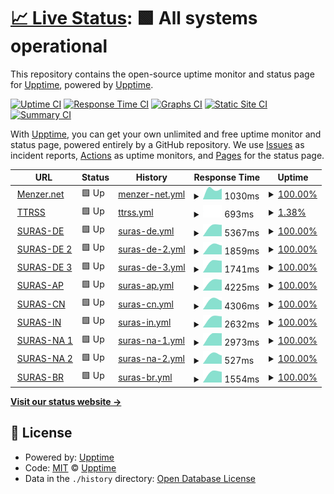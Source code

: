 # [📈 Live Status](https://upptime.github.io/upptime): <!--live status--> **🟩 All systems operational**

This repository contains the open-source uptime monitor and status page for [Upptime](https://upptime.js.org), powered by [Upptime](https://github.com/upptime/upptime).

[![Uptime CI](https://github.com/cxt666/upptime/workflows/Uptime%20CI/badge.svg)](https://github.com/cxt666/upptime/actions?query=workflow%3A%22Uptime+CI%22)
[![Response Time CI](https://github.com/cxt666/upptime/workflows/Response%20Time%20CI/badge.svg)](https://github.com/cxt666/upptime/actions?query=workflow%3A%22Response+Time+CI%22)
[![Graphs CI](https://github.com/cxt666/upptime/workflows/Graphs%20CI/badge.svg)](https://github.com/cxt666/upptime/actions?query=workflow%3A%22Graphs+CI%22)
[![Static Site CI](https://github.com/cxt666/upptime/workflows/Static%20Site%20CI/badge.svg)](https://github.com/cxt666/upptime/actions?query=workflow%3A%22Static+Site+CI%22)
[![Summary CI](https://github.com/cxt666/upptime/workflows/Summary%20CI/badge.svg)](https://github.com/cxt666/upptime/actions?query=workflow%3A%22Summary+CI%22)

With [Upptime](https://upptime.js.org), you can get your own unlimited and free uptime monitor and status page, powered entirely by a GitHub repository. We use [Issues](https://github.com/upptime/upptime/issues) as incident reports, [Actions](https://github.com/cxt666/upptime/actions) as uptime monitors, and [Pages](https://upptime.github.io/upptime) for the status page.

<!--start: status pages-->
<!-- This summary is generated by Upptime (https://github.com/upptime/upptime) -->
<!-- Do not edit this manually, your changes will be overwritten -->
<!-- prettier-ignore -->
| URL | Status | History | Response Time | Uptime |
| --- | ------ | ------- | ------------- | ------ |
| <img alt="" src="https://favicons.githubusercontent.com/menzer.net" height="13"> [Menzer.net](http://menzer.net) | 🟩 Up | [menzer-net.yml](https://github.com/cxt666/upptime/commits/HEAD/history/menzer-net.yml) | <details><summary><img alt="Response time graph" src="./graphs/menzer-net/response-time-week.png" height="20"> 1030ms</summary><br><a href="https://cxt666.github.io/upptime/history/menzer-net"><img alt="Response time 1030" src="https://img.shields.io/endpoint?url=https%3A%2F%2Fraw.githubusercontent.com%2Fcxt666%2Fupptime%2FHEAD%2Fapi%2Fmenzer-net%2Fresponse-time.json"></a><br><a href="https://cxt666.github.io/upptime/history/menzer-net"><img alt="24-hour response time 1030" src="https://img.shields.io/endpoint?url=https%3A%2F%2Fraw.githubusercontent.com%2Fcxt666%2Fupptime%2FHEAD%2Fapi%2Fmenzer-net%2Fresponse-time-day.json"></a><br><a href="https://cxt666.github.io/upptime/history/menzer-net"><img alt="7-day response time 1030" src="https://img.shields.io/endpoint?url=https%3A%2F%2Fraw.githubusercontent.com%2Fcxt666%2Fupptime%2FHEAD%2Fapi%2Fmenzer-net%2Fresponse-time-week.json"></a><br><a href="https://cxt666.github.io/upptime/history/menzer-net"><img alt="30-day response time 1030" src="https://img.shields.io/endpoint?url=https%3A%2F%2Fraw.githubusercontent.com%2Fcxt666%2Fupptime%2FHEAD%2Fapi%2Fmenzer-net%2Fresponse-time-month.json"></a><br><a href="https://cxt666.github.io/upptime/history/menzer-net"><img alt="1-year response time 1030" src="https://img.shields.io/endpoint?url=https%3A%2F%2Fraw.githubusercontent.com%2Fcxt666%2Fupptime%2FHEAD%2Fapi%2Fmenzer-net%2Fresponse-time-year.json"></a></details> | <details><summary><a href="https://cxt666.github.io/upptime/history/menzer-net">100.00%</a></summary><a href="https://cxt666.github.io/upptime/history/menzer-net"><img alt="All-time uptime 100.00%" src="https://img.shields.io/endpoint?url=https%3A%2F%2Fraw.githubusercontent.com%2Fcxt666%2Fupptime%2FHEAD%2Fapi%2Fmenzer-net%2Fuptime.json"></a><br><a href="https://cxt666.github.io/upptime/history/menzer-net"><img alt="24-hour uptime 100.00%" src="https://img.shields.io/endpoint?url=https%3A%2F%2Fraw.githubusercontent.com%2Fcxt666%2Fupptime%2FHEAD%2Fapi%2Fmenzer-net%2Fuptime-day.json"></a><br><a href="https://cxt666.github.io/upptime/history/menzer-net"><img alt="7-day uptime 100.00%" src="https://img.shields.io/endpoint?url=https%3A%2F%2Fraw.githubusercontent.com%2Fcxt666%2Fupptime%2FHEAD%2Fapi%2Fmenzer-net%2Fuptime-week.json"></a><br><a href="https://cxt666.github.io/upptime/history/menzer-net"><img alt="30-day uptime 100.00%" src="https://img.shields.io/endpoint?url=https%3A%2F%2Fraw.githubusercontent.com%2Fcxt666%2Fupptime%2FHEAD%2Fapi%2Fmenzer-net%2Fuptime-month.json"></a><br><a href="https://cxt666.github.io/upptime/history/menzer-net"><img alt="1-year uptime 100.00%" src="https://img.shields.io/endpoint?url=https%3A%2F%2Fraw.githubusercontent.com%2Fcxt666%2Fupptime%2FHEAD%2Fapi%2Fmenzer-net%2Fuptime-year.json"></a></details>
| <img alt="" src="https://favicons.githubusercontent.com/reader.mnzr.de" height="13"> [TTRSS](https://reader.mnzr.de) | 🟩 Up | [ttrss.yml](https://github.com/cxt666/upptime/commits/HEAD/history/ttrss.yml) | <details><summary><img alt="Response time graph" src="./graphs/ttrss/response-time-week.png" height="20"> 693ms</summary><br><a href="https://cxt666.github.io/upptime/history/ttrss"><img alt="Response time 693" src="https://img.shields.io/endpoint?url=https%3A%2F%2Fraw.githubusercontent.com%2Fcxt666%2Fupptime%2FHEAD%2Fapi%2Fttrss%2Fresponse-time.json"></a><br><a href="https://cxt666.github.io/upptime/history/ttrss"><img alt="24-hour response time 693" src="https://img.shields.io/endpoint?url=https%3A%2F%2Fraw.githubusercontent.com%2Fcxt666%2Fupptime%2FHEAD%2Fapi%2Fttrss%2Fresponse-time-day.json"></a><br><a href="https://cxt666.github.io/upptime/history/ttrss"><img alt="7-day response time 693" src="https://img.shields.io/endpoint?url=https%3A%2F%2Fraw.githubusercontent.com%2Fcxt666%2Fupptime%2FHEAD%2Fapi%2Fttrss%2Fresponse-time-week.json"></a><br><a href="https://cxt666.github.io/upptime/history/ttrss"><img alt="30-day response time 693" src="https://img.shields.io/endpoint?url=https%3A%2F%2Fraw.githubusercontent.com%2Fcxt666%2Fupptime%2FHEAD%2Fapi%2Fttrss%2Fresponse-time-month.json"></a><br><a href="https://cxt666.github.io/upptime/history/ttrss"><img alt="1-year response time 693" src="https://img.shields.io/endpoint?url=https%3A%2F%2Fraw.githubusercontent.com%2Fcxt666%2Fupptime%2FHEAD%2Fapi%2Fttrss%2Fresponse-time-year.json"></a></details> | <details><summary><a href="https://cxt666.github.io/upptime/history/ttrss">1.38%</a></summary><a href="https://cxt666.github.io/upptime/history/ttrss"><img alt="All-time uptime 1.38%" src="https://img.shields.io/endpoint?url=https%3A%2F%2Fraw.githubusercontent.com%2Fcxt666%2Fupptime%2FHEAD%2Fapi%2Fttrss%2Fuptime.json"></a><br><a href="https://cxt666.github.io/upptime/history/ttrss"><img alt="24-hour uptime 1.38%" src="https://img.shields.io/endpoint?url=https%3A%2F%2Fraw.githubusercontent.com%2Fcxt666%2Fupptime%2FHEAD%2Fapi%2Fttrss%2Fuptime-day.json"></a><br><a href="https://cxt666.github.io/upptime/history/ttrss"><img alt="7-day uptime 1.38%" src="https://img.shields.io/endpoint?url=https%3A%2F%2Fraw.githubusercontent.com%2Fcxt666%2Fupptime%2FHEAD%2Fapi%2Fttrss%2Fuptime-week.json"></a><br><a href="https://cxt666.github.io/upptime/history/ttrss"><img alt="30-day uptime 1.38%" src="https://img.shields.io/endpoint?url=https%3A%2F%2Fraw.githubusercontent.com%2Fcxt666%2Fupptime%2FHEAD%2Fapi%2Fttrss%2Fuptime-month.json"></a><br><a href="https://cxt666.github.io/upptime/history/ttrss"><img alt="1-year uptime 1.38%" src="https://img.shields.io/endpoint?url=https%3A%2F%2Fraw.githubusercontent.com%2Fcxt666%2Fupptime%2FHEAD%2Fapi%2Fttrss%2Fuptime-year.json"></a></details>
| <img alt="" src="https://favicons.githubusercontent.com/de-emea-vpn.schaeffler.com" height="13"> [SURAS-DE](https://de-emea-vpn.schaeffler.com/vpn) | 🟩 Up | [suras-de.yml](https://github.com/cxt666/upptime/commits/HEAD/history/suras-de.yml) | <details><summary><img alt="Response time graph" src="./graphs/suras-de/response-time-week.png" height="20"> 5367ms</summary><br><a href="https://cxt666.github.io/upptime/history/suras-de"><img alt="Response time 5367" src="https://img.shields.io/endpoint?url=https%3A%2F%2Fraw.githubusercontent.com%2Fcxt666%2Fupptime%2FHEAD%2Fapi%2Fsuras-de%2Fresponse-time.json"></a><br><a href="https://cxt666.github.io/upptime/history/suras-de"><img alt="24-hour response time 5367" src="https://img.shields.io/endpoint?url=https%3A%2F%2Fraw.githubusercontent.com%2Fcxt666%2Fupptime%2FHEAD%2Fapi%2Fsuras-de%2Fresponse-time-day.json"></a><br><a href="https://cxt666.github.io/upptime/history/suras-de"><img alt="7-day response time 5367" src="https://img.shields.io/endpoint?url=https%3A%2F%2Fraw.githubusercontent.com%2Fcxt666%2Fupptime%2FHEAD%2Fapi%2Fsuras-de%2Fresponse-time-week.json"></a><br><a href="https://cxt666.github.io/upptime/history/suras-de"><img alt="30-day response time 5367" src="https://img.shields.io/endpoint?url=https%3A%2F%2Fraw.githubusercontent.com%2Fcxt666%2Fupptime%2FHEAD%2Fapi%2Fsuras-de%2Fresponse-time-month.json"></a><br><a href="https://cxt666.github.io/upptime/history/suras-de"><img alt="1-year response time 5367" src="https://img.shields.io/endpoint?url=https%3A%2F%2Fraw.githubusercontent.com%2Fcxt666%2Fupptime%2FHEAD%2Fapi%2Fsuras-de%2Fresponse-time-year.json"></a></details> | <details><summary><a href="https://cxt666.github.io/upptime/history/suras-de">100.00%</a></summary><a href="https://cxt666.github.io/upptime/history/suras-de"><img alt="All-time uptime 100.00%" src="https://img.shields.io/endpoint?url=https%3A%2F%2Fraw.githubusercontent.com%2Fcxt666%2Fupptime%2FHEAD%2Fapi%2Fsuras-de%2Fuptime.json"></a><br><a href="https://cxt666.github.io/upptime/history/suras-de"><img alt="24-hour uptime 100.00%" src="https://img.shields.io/endpoint?url=https%3A%2F%2Fraw.githubusercontent.com%2Fcxt666%2Fupptime%2FHEAD%2Fapi%2Fsuras-de%2Fuptime-day.json"></a><br><a href="https://cxt666.github.io/upptime/history/suras-de"><img alt="7-day uptime 100.00%" src="https://img.shields.io/endpoint?url=https%3A%2F%2Fraw.githubusercontent.com%2Fcxt666%2Fupptime%2FHEAD%2Fapi%2Fsuras-de%2Fuptime-week.json"></a><br><a href="https://cxt666.github.io/upptime/history/suras-de"><img alt="30-day uptime 100.00%" src="https://img.shields.io/endpoint?url=https%3A%2F%2Fraw.githubusercontent.com%2Fcxt666%2Fupptime%2FHEAD%2Fapi%2Fsuras-de%2Fuptime-month.json"></a><br><a href="https://cxt666.github.io/upptime/history/suras-de"><img alt="1-year uptime 100.00%" src="https://img.shields.io/endpoint?url=https%3A%2F%2Fraw.githubusercontent.com%2Fcxt666%2Fupptime%2FHEAD%2Fapi%2Fsuras-de%2Fuptime-year.json"></a></details>
| <img alt="" src="https://favicons.githubusercontent.com/de-emea2-vpn.schaeffler.com" height="13"> [SURAS-DE 2](https://de-emea2-vpn.schaeffler.com/vpn) | 🟩 Up | [suras-de-2.yml](https://github.com/cxt666/upptime/commits/HEAD/history/suras-de-2.yml) | <details><summary><img alt="Response time graph" src="./graphs/suras-de-2/response-time-week.png" height="20"> 1859ms</summary><br><a href="https://cxt666.github.io/upptime/history/suras-de-2"><img alt="Response time 1859" src="https://img.shields.io/endpoint?url=https%3A%2F%2Fraw.githubusercontent.com%2Fcxt666%2Fupptime%2FHEAD%2Fapi%2Fsuras-de-2%2Fresponse-time.json"></a><br><a href="https://cxt666.github.io/upptime/history/suras-de-2"><img alt="24-hour response time 1859" src="https://img.shields.io/endpoint?url=https%3A%2F%2Fraw.githubusercontent.com%2Fcxt666%2Fupptime%2FHEAD%2Fapi%2Fsuras-de-2%2Fresponse-time-day.json"></a><br><a href="https://cxt666.github.io/upptime/history/suras-de-2"><img alt="7-day response time 1859" src="https://img.shields.io/endpoint?url=https%3A%2F%2Fraw.githubusercontent.com%2Fcxt666%2Fupptime%2FHEAD%2Fapi%2Fsuras-de-2%2Fresponse-time-week.json"></a><br><a href="https://cxt666.github.io/upptime/history/suras-de-2"><img alt="30-day response time 1859" src="https://img.shields.io/endpoint?url=https%3A%2F%2Fraw.githubusercontent.com%2Fcxt666%2Fupptime%2FHEAD%2Fapi%2Fsuras-de-2%2Fresponse-time-month.json"></a><br><a href="https://cxt666.github.io/upptime/history/suras-de-2"><img alt="1-year response time 1859" src="https://img.shields.io/endpoint?url=https%3A%2F%2Fraw.githubusercontent.com%2Fcxt666%2Fupptime%2FHEAD%2Fapi%2Fsuras-de-2%2Fresponse-time-year.json"></a></details> | <details><summary><a href="https://cxt666.github.io/upptime/history/suras-de-2">100.00%</a></summary><a href="https://cxt666.github.io/upptime/history/suras-de-2"><img alt="All-time uptime 100.00%" src="https://img.shields.io/endpoint?url=https%3A%2F%2Fraw.githubusercontent.com%2Fcxt666%2Fupptime%2FHEAD%2Fapi%2Fsuras-de-2%2Fuptime.json"></a><br><a href="https://cxt666.github.io/upptime/history/suras-de-2"><img alt="24-hour uptime 100.00%" src="https://img.shields.io/endpoint?url=https%3A%2F%2Fraw.githubusercontent.com%2Fcxt666%2Fupptime%2FHEAD%2Fapi%2Fsuras-de-2%2Fuptime-day.json"></a><br><a href="https://cxt666.github.io/upptime/history/suras-de-2"><img alt="7-day uptime 100.00%" src="https://img.shields.io/endpoint?url=https%3A%2F%2Fraw.githubusercontent.com%2Fcxt666%2Fupptime%2FHEAD%2Fapi%2Fsuras-de-2%2Fuptime-week.json"></a><br><a href="https://cxt666.github.io/upptime/history/suras-de-2"><img alt="30-day uptime 100.00%" src="https://img.shields.io/endpoint?url=https%3A%2F%2Fraw.githubusercontent.com%2Fcxt666%2Fupptime%2FHEAD%2Fapi%2Fsuras-de-2%2Fuptime-month.json"></a><br><a href="https://cxt666.github.io/upptime/history/suras-de-2"><img alt="1-year uptime 100.00%" src="https://img.shields.io/endpoint?url=https%3A%2F%2Fraw.githubusercontent.com%2Fcxt666%2Fupptime%2FHEAD%2Fapi%2Fsuras-de-2%2Fuptime-year.json"></a></details>
| <img alt="" src="https://favicons.githubusercontent.com/de-emea3-vpn.schaeffler.com" height="13"> [SURAS-DE 3](https://de-emea3-vpn.schaeffler.com/vpn) | 🟩 Up | [suras-de-3.yml](https://github.com/cxt666/upptime/commits/HEAD/history/suras-de-3.yml) | <details><summary><img alt="Response time graph" src="./graphs/suras-de-3/response-time-week.png" height="20"> 1741ms</summary><br><a href="https://cxt666.github.io/upptime/history/suras-de-3"><img alt="Response time 1741" src="https://img.shields.io/endpoint?url=https%3A%2F%2Fraw.githubusercontent.com%2Fcxt666%2Fupptime%2FHEAD%2Fapi%2Fsuras-de-3%2Fresponse-time.json"></a><br><a href="https://cxt666.github.io/upptime/history/suras-de-3"><img alt="24-hour response time 1741" src="https://img.shields.io/endpoint?url=https%3A%2F%2Fraw.githubusercontent.com%2Fcxt666%2Fupptime%2FHEAD%2Fapi%2Fsuras-de-3%2Fresponse-time-day.json"></a><br><a href="https://cxt666.github.io/upptime/history/suras-de-3"><img alt="7-day response time 1741" src="https://img.shields.io/endpoint?url=https%3A%2F%2Fraw.githubusercontent.com%2Fcxt666%2Fupptime%2FHEAD%2Fapi%2Fsuras-de-3%2Fresponse-time-week.json"></a><br><a href="https://cxt666.github.io/upptime/history/suras-de-3"><img alt="30-day response time 1741" src="https://img.shields.io/endpoint?url=https%3A%2F%2Fraw.githubusercontent.com%2Fcxt666%2Fupptime%2FHEAD%2Fapi%2Fsuras-de-3%2Fresponse-time-month.json"></a><br><a href="https://cxt666.github.io/upptime/history/suras-de-3"><img alt="1-year response time 1741" src="https://img.shields.io/endpoint?url=https%3A%2F%2Fraw.githubusercontent.com%2Fcxt666%2Fupptime%2FHEAD%2Fapi%2Fsuras-de-3%2Fresponse-time-year.json"></a></details> | <details><summary><a href="https://cxt666.github.io/upptime/history/suras-de-3">100.00%</a></summary><a href="https://cxt666.github.io/upptime/history/suras-de-3"><img alt="All-time uptime 100.00%" src="https://img.shields.io/endpoint?url=https%3A%2F%2Fraw.githubusercontent.com%2Fcxt666%2Fupptime%2FHEAD%2Fapi%2Fsuras-de-3%2Fuptime.json"></a><br><a href="https://cxt666.github.io/upptime/history/suras-de-3"><img alt="24-hour uptime 100.00%" src="https://img.shields.io/endpoint?url=https%3A%2F%2Fraw.githubusercontent.com%2Fcxt666%2Fupptime%2FHEAD%2Fapi%2Fsuras-de-3%2Fuptime-day.json"></a><br><a href="https://cxt666.github.io/upptime/history/suras-de-3"><img alt="7-day uptime 100.00%" src="https://img.shields.io/endpoint?url=https%3A%2F%2Fraw.githubusercontent.com%2Fcxt666%2Fupptime%2FHEAD%2Fapi%2Fsuras-de-3%2Fuptime-week.json"></a><br><a href="https://cxt666.github.io/upptime/history/suras-de-3"><img alt="30-day uptime 100.00%" src="https://img.shields.io/endpoint?url=https%3A%2F%2Fraw.githubusercontent.com%2Fcxt666%2Fupptime%2FHEAD%2Fapi%2Fsuras-de-3%2Fuptime-month.json"></a><br><a href="https://cxt666.github.io/upptime/history/suras-de-3"><img alt="1-year uptime 100.00%" src="https://img.shields.io/endpoint?url=https%3A%2F%2Fraw.githubusercontent.com%2Fcxt666%2Fupptime%2FHEAD%2Fapi%2Fsuras-de-3%2Fuptime-year.json"></a></details>
| <img alt="" src="https://favicons.githubusercontent.com/kr-ap-vpn.schaeffler.com" height="13"> [SURAS-AP](https://kr-ap-vpn.schaeffler.com/vpn) | 🟩 Up | [suras-ap.yml](https://github.com/cxt666/upptime/commits/HEAD/history/suras-ap.yml) | <details><summary><img alt="Response time graph" src="./graphs/suras-ap/response-time-week.png" height="20"> 4225ms</summary><br><a href="https://cxt666.github.io/upptime/history/suras-ap"><img alt="Response time 4225" src="https://img.shields.io/endpoint?url=https%3A%2F%2Fraw.githubusercontent.com%2Fcxt666%2Fupptime%2FHEAD%2Fapi%2Fsuras-ap%2Fresponse-time.json"></a><br><a href="https://cxt666.github.io/upptime/history/suras-ap"><img alt="24-hour response time 4225" src="https://img.shields.io/endpoint?url=https%3A%2F%2Fraw.githubusercontent.com%2Fcxt666%2Fupptime%2FHEAD%2Fapi%2Fsuras-ap%2Fresponse-time-day.json"></a><br><a href="https://cxt666.github.io/upptime/history/suras-ap"><img alt="7-day response time 4225" src="https://img.shields.io/endpoint?url=https%3A%2F%2Fraw.githubusercontent.com%2Fcxt666%2Fupptime%2FHEAD%2Fapi%2Fsuras-ap%2Fresponse-time-week.json"></a><br><a href="https://cxt666.github.io/upptime/history/suras-ap"><img alt="30-day response time 4225" src="https://img.shields.io/endpoint?url=https%3A%2F%2Fraw.githubusercontent.com%2Fcxt666%2Fupptime%2FHEAD%2Fapi%2Fsuras-ap%2Fresponse-time-month.json"></a><br><a href="https://cxt666.github.io/upptime/history/suras-ap"><img alt="1-year response time 4225" src="https://img.shields.io/endpoint?url=https%3A%2F%2Fraw.githubusercontent.com%2Fcxt666%2Fupptime%2FHEAD%2Fapi%2Fsuras-ap%2Fresponse-time-year.json"></a></details> | <details><summary><a href="https://cxt666.github.io/upptime/history/suras-ap">100.00%</a></summary><a href="https://cxt666.github.io/upptime/history/suras-ap"><img alt="All-time uptime 100.00%" src="https://img.shields.io/endpoint?url=https%3A%2F%2Fraw.githubusercontent.com%2Fcxt666%2Fupptime%2FHEAD%2Fapi%2Fsuras-ap%2Fuptime.json"></a><br><a href="https://cxt666.github.io/upptime/history/suras-ap"><img alt="24-hour uptime 100.00%" src="https://img.shields.io/endpoint?url=https%3A%2F%2Fraw.githubusercontent.com%2Fcxt666%2Fupptime%2FHEAD%2Fapi%2Fsuras-ap%2Fuptime-day.json"></a><br><a href="https://cxt666.github.io/upptime/history/suras-ap"><img alt="7-day uptime 100.00%" src="https://img.shields.io/endpoint?url=https%3A%2F%2Fraw.githubusercontent.com%2Fcxt666%2Fupptime%2FHEAD%2Fapi%2Fsuras-ap%2Fuptime-week.json"></a><br><a href="https://cxt666.github.io/upptime/history/suras-ap"><img alt="30-day uptime 100.00%" src="https://img.shields.io/endpoint?url=https%3A%2F%2Fraw.githubusercontent.com%2Fcxt666%2Fupptime%2FHEAD%2Fapi%2Fsuras-ap%2Fuptime-month.json"></a><br><a href="https://cxt666.github.io/upptime/history/suras-ap"><img alt="1-year uptime 100.00%" src="https://img.shields.io/endpoint?url=https%3A%2F%2Fraw.githubusercontent.com%2Fcxt666%2Fupptime%2FHEAD%2Fapi%2Fsuras-ap%2Fuptime-year.json"></a></details>
| <img alt="" src="https://favicons.githubusercontent.com/cn-ap-vpn.schaefflercn.com" height="13"> [SURAS-CN](https://cn-ap-vpn.schaefflercn.com/vpn) | 🟩 Up | [suras-cn.yml](https://github.com/cxt666/upptime/commits/HEAD/history/suras-cn.yml) | <details><summary><img alt="Response time graph" src="./graphs/suras-cn/response-time-week.png" height="20"> 4306ms</summary><br><a href="https://cxt666.github.io/upptime/history/suras-cn"><img alt="Response time 4306" src="https://img.shields.io/endpoint?url=https%3A%2F%2Fraw.githubusercontent.com%2Fcxt666%2Fupptime%2FHEAD%2Fapi%2Fsuras-cn%2Fresponse-time.json"></a><br><a href="https://cxt666.github.io/upptime/history/suras-cn"><img alt="24-hour response time 4306" src="https://img.shields.io/endpoint?url=https%3A%2F%2Fraw.githubusercontent.com%2Fcxt666%2Fupptime%2FHEAD%2Fapi%2Fsuras-cn%2Fresponse-time-day.json"></a><br><a href="https://cxt666.github.io/upptime/history/suras-cn"><img alt="7-day response time 4306" src="https://img.shields.io/endpoint?url=https%3A%2F%2Fraw.githubusercontent.com%2Fcxt666%2Fupptime%2FHEAD%2Fapi%2Fsuras-cn%2Fresponse-time-week.json"></a><br><a href="https://cxt666.github.io/upptime/history/suras-cn"><img alt="30-day response time 4306" src="https://img.shields.io/endpoint?url=https%3A%2F%2Fraw.githubusercontent.com%2Fcxt666%2Fupptime%2FHEAD%2Fapi%2Fsuras-cn%2Fresponse-time-month.json"></a><br><a href="https://cxt666.github.io/upptime/history/suras-cn"><img alt="1-year response time 4306" src="https://img.shields.io/endpoint?url=https%3A%2F%2Fraw.githubusercontent.com%2Fcxt666%2Fupptime%2FHEAD%2Fapi%2Fsuras-cn%2Fresponse-time-year.json"></a></details> | <details><summary><a href="https://cxt666.github.io/upptime/history/suras-cn">100.00%</a></summary><a href="https://cxt666.github.io/upptime/history/suras-cn"><img alt="All-time uptime 100.00%" src="https://img.shields.io/endpoint?url=https%3A%2F%2Fraw.githubusercontent.com%2Fcxt666%2Fupptime%2FHEAD%2Fapi%2Fsuras-cn%2Fuptime.json"></a><br><a href="https://cxt666.github.io/upptime/history/suras-cn"><img alt="24-hour uptime 100.00%" src="https://img.shields.io/endpoint?url=https%3A%2F%2Fraw.githubusercontent.com%2Fcxt666%2Fupptime%2FHEAD%2Fapi%2Fsuras-cn%2Fuptime-day.json"></a><br><a href="https://cxt666.github.io/upptime/history/suras-cn"><img alt="7-day uptime 100.00%" src="https://img.shields.io/endpoint?url=https%3A%2F%2Fraw.githubusercontent.com%2Fcxt666%2Fupptime%2FHEAD%2Fapi%2Fsuras-cn%2Fuptime-week.json"></a><br><a href="https://cxt666.github.io/upptime/history/suras-cn"><img alt="30-day uptime 100.00%" src="https://img.shields.io/endpoint?url=https%3A%2F%2Fraw.githubusercontent.com%2Fcxt666%2Fupptime%2FHEAD%2Fapi%2Fsuras-cn%2Fuptime-month.json"></a><br><a href="https://cxt666.github.io/upptime/history/suras-cn"><img alt="1-year uptime 100.00%" src="https://img.shields.io/endpoint?url=https%3A%2F%2Fraw.githubusercontent.com%2Fcxt666%2Fupptime%2FHEAD%2Fapi%2Fsuras-cn%2Fuptime-year.json"></a></details>
| <img alt="" src="https://favicons.githubusercontent.com/in-ap-vpn.schaeffler.com" height="13"> [SURAS-IN](https://in-ap-vpn.schaeffler.com/vpn) | 🟩 Up | [suras-in.yml](https://github.com/cxt666/upptime/commits/HEAD/history/suras-in.yml) | <details><summary><img alt="Response time graph" src="./graphs/suras-in/response-time-week.png" height="20"> 2632ms</summary><br><a href="https://cxt666.github.io/upptime/history/suras-in"><img alt="Response time 2632" src="https://img.shields.io/endpoint?url=https%3A%2F%2Fraw.githubusercontent.com%2Fcxt666%2Fupptime%2FHEAD%2Fapi%2Fsuras-in%2Fresponse-time.json"></a><br><a href="https://cxt666.github.io/upptime/history/suras-in"><img alt="24-hour response time 2632" src="https://img.shields.io/endpoint?url=https%3A%2F%2Fraw.githubusercontent.com%2Fcxt666%2Fupptime%2FHEAD%2Fapi%2Fsuras-in%2Fresponse-time-day.json"></a><br><a href="https://cxt666.github.io/upptime/history/suras-in"><img alt="7-day response time 2632" src="https://img.shields.io/endpoint?url=https%3A%2F%2Fraw.githubusercontent.com%2Fcxt666%2Fupptime%2FHEAD%2Fapi%2Fsuras-in%2Fresponse-time-week.json"></a><br><a href="https://cxt666.github.io/upptime/history/suras-in"><img alt="30-day response time 2632" src="https://img.shields.io/endpoint?url=https%3A%2F%2Fraw.githubusercontent.com%2Fcxt666%2Fupptime%2FHEAD%2Fapi%2Fsuras-in%2Fresponse-time-month.json"></a><br><a href="https://cxt666.github.io/upptime/history/suras-in"><img alt="1-year response time 2632" src="https://img.shields.io/endpoint?url=https%3A%2F%2Fraw.githubusercontent.com%2Fcxt666%2Fupptime%2FHEAD%2Fapi%2Fsuras-in%2Fresponse-time-year.json"></a></details> | <details><summary><a href="https://cxt666.github.io/upptime/history/suras-in">100.00%</a></summary><a href="https://cxt666.github.io/upptime/history/suras-in"><img alt="All-time uptime 100.00%" src="https://img.shields.io/endpoint?url=https%3A%2F%2Fraw.githubusercontent.com%2Fcxt666%2Fupptime%2FHEAD%2Fapi%2Fsuras-in%2Fuptime.json"></a><br><a href="https://cxt666.github.io/upptime/history/suras-in"><img alt="24-hour uptime 100.00%" src="https://img.shields.io/endpoint?url=https%3A%2F%2Fraw.githubusercontent.com%2Fcxt666%2Fupptime%2FHEAD%2Fapi%2Fsuras-in%2Fuptime-day.json"></a><br><a href="https://cxt666.github.io/upptime/history/suras-in"><img alt="7-day uptime 100.00%" src="https://img.shields.io/endpoint?url=https%3A%2F%2Fraw.githubusercontent.com%2Fcxt666%2Fupptime%2FHEAD%2Fapi%2Fsuras-in%2Fuptime-week.json"></a><br><a href="https://cxt666.github.io/upptime/history/suras-in"><img alt="30-day uptime 100.00%" src="https://img.shields.io/endpoint?url=https%3A%2F%2Fraw.githubusercontent.com%2Fcxt666%2Fupptime%2FHEAD%2Fapi%2Fsuras-in%2Fuptime-month.json"></a><br><a href="https://cxt666.github.io/upptime/history/suras-in"><img alt="1-year uptime 100.00%" src="https://img.shields.io/endpoint?url=https%3A%2F%2Fraw.githubusercontent.com%2Fcxt666%2Fupptime%2FHEAD%2Fapi%2Fsuras-in%2Fuptime-year.json"></a></details>
| <img alt="" src="https://favicons.githubusercontent.com/us-equ1-vpn.schaeffler.com" height="13"> [SURAS-NA 1](https://us-equ1-vpn.schaeffler.com/vpn) | 🟩 Up | [suras-na-1.yml](https://github.com/cxt666/upptime/commits/HEAD/history/suras-na-1.yml) | <details><summary><img alt="Response time graph" src="./graphs/suras-na-1/response-time-week.png" height="20"> 2973ms</summary><br><a href="https://cxt666.github.io/upptime/history/suras-na-1"><img alt="Response time 2973" src="https://img.shields.io/endpoint?url=https%3A%2F%2Fraw.githubusercontent.com%2Fcxt666%2Fupptime%2FHEAD%2Fapi%2Fsuras-na-1%2Fresponse-time.json"></a><br><a href="https://cxt666.github.io/upptime/history/suras-na-1"><img alt="24-hour response time 2973" src="https://img.shields.io/endpoint?url=https%3A%2F%2Fraw.githubusercontent.com%2Fcxt666%2Fupptime%2FHEAD%2Fapi%2Fsuras-na-1%2Fresponse-time-day.json"></a><br><a href="https://cxt666.github.io/upptime/history/suras-na-1"><img alt="7-day response time 2973" src="https://img.shields.io/endpoint?url=https%3A%2F%2Fraw.githubusercontent.com%2Fcxt666%2Fupptime%2FHEAD%2Fapi%2Fsuras-na-1%2Fresponse-time-week.json"></a><br><a href="https://cxt666.github.io/upptime/history/suras-na-1"><img alt="30-day response time 2973" src="https://img.shields.io/endpoint?url=https%3A%2F%2Fraw.githubusercontent.com%2Fcxt666%2Fupptime%2FHEAD%2Fapi%2Fsuras-na-1%2Fresponse-time-month.json"></a><br><a href="https://cxt666.github.io/upptime/history/suras-na-1"><img alt="1-year response time 2973" src="https://img.shields.io/endpoint?url=https%3A%2F%2Fraw.githubusercontent.com%2Fcxt666%2Fupptime%2FHEAD%2Fapi%2Fsuras-na-1%2Fresponse-time-year.json"></a></details> | <details><summary><a href="https://cxt666.github.io/upptime/history/suras-na-1">100.00%</a></summary><a href="https://cxt666.github.io/upptime/history/suras-na-1"><img alt="All-time uptime 100.00%" src="https://img.shields.io/endpoint?url=https%3A%2F%2Fraw.githubusercontent.com%2Fcxt666%2Fupptime%2FHEAD%2Fapi%2Fsuras-na-1%2Fuptime.json"></a><br><a href="https://cxt666.github.io/upptime/history/suras-na-1"><img alt="24-hour uptime 100.00%" src="https://img.shields.io/endpoint?url=https%3A%2F%2Fraw.githubusercontent.com%2Fcxt666%2Fupptime%2FHEAD%2Fapi%2Fsuras-na-1%2Fuptime-day.json"></a><br><a href="https://cxt666.github.io/upptime/history/suras-na-1"><img alt="7-day uptime 100.00%" src="https://img.shields.io/endpoint?url=https%3A%2F%2Fraw.githubusercontent.com%2Fcxt666%2Fupptime%2FHEAD%2Fapi%2Fsuras-na-1%2Fuptime-week.json"></a><br><a href="https://cxt666.github.io/upptime/history/suras-na-1"><img alt="30-day uptime 100.00%" src="https://img.shields.io/endpoint?url=https%3A%2F%2Fraw.githubusercontent.com%2Fcxt666%2Fupptime%2FHEAD%2Fapi%2Fsuras-na-1%2Fuptime-month.json"></a><br><a href="https://cxt666.github.io/upptime/history/suras-na-1"><img alt="1-year uptime 100.00%" src="https://img.shields.io/endpoint?url=https%3A%2F%2Fraw.githubusercontent.com%2Fcxt666%2Fupptime%2FHEAD%2Fapi%2Fsuras-na-1%2Fuptime-year.json"></a></details>
| <img alt="" src="https://favicons.githubusercontent.com/us-na2-vpn.schaeffler.com" height="13"> [SURAS-NA 2](https://us-na2-vpn.schaeffler.com/vpn) | 🟩 Up | [suras-na-2.yml](https://github.com/cxt666/upptime/commits/HEAD/history/suras-na-2.yml) | <details><summary><img alt="Response time graph" src="./graphs/suras-na-2/response-time-week.png" height="20"> 527ms</summary><br><a href="https://cxt666.github.io/upptime/history/suras-na-2"><img alt="Response time 527" src="https://img.shields.io/endpoint?url=https%3A%2F%2Fraw.githubusercontent.com%2Fcxt666%2Fupptime%2FHEAD%2Fapi%2Fsuras-na-2%2Fresponse-time.json"></a><br><a href="https://cxt666.github.io/upptime/history/suras-na-2"><img alt="24-hour response time 527" src="https://img.shields.io/endpoint?url=https%3A%2F%2Fraw.githubusercontent.com%2Fcxt666%2Fupptime%2FHEAD%2Fapi%2Fsuras-na-2%2Fresponse-time-day.json"></a><br><a href="https://cxt666.github.io/upptime/history/suras-na-2"><img alt="7-day response time 527" src="https://img.shields.io/endpoint?url=https%3A%2F%2Fraw.githubusercontent.com%2Fcxt666%2Fupptime%2FHEAD%2Fapi%2Fsuras-na-2%2Fresponse-time-week.json"></a><br><a href="https://cxt666.github.io/upptime/history/suras-na-2"><img alt="30-day response time 527" src="https://img.shields.io/endpoint?url=https%3A%2F%2Fraw.githubusercontent.com%2Fcxt666%2Fupptime%2FHEAD%2Fapi%2Fsuras-na-2%2Fresponse-time-month.json"></a><br><a href="https://cxt666.github.io/upptime/history/suras-na-2"><img alt="1-year response time 527" src="https://img.shields.io/endpoint?url=https%3A%2F%2Fraw.githubusercontent.com%2Fcxt666%2Fupptime%2FHEAD%2Fapi%2Fsuras-na-2%2Fresponse-time-year.json"></a></details> | <details><summary><a href="https://cxt666.github.io/upptime/history/suras-na-2">100.00%</a></summary><a href="https://cxt666.github.io/upptime/history/suras-na-2"><img alt="All-time uptime 100.00%" src="https://img.shields.io/endpoint?url=https%3A%2F%2Fraw.githubusercontent.com%2Fcxt666%2Fupptime%2FHEAD%2Fapi%2Fsuras-na-2%2Fuptime.json"></a><br><a href="https://cxt666.github.io/upptime/history/suras-na-2"><img alt="24-hour uptime 100.00%" src="https://img.shields.io/endpoint?url=https%3A%2F%2Fraw.githubusercontent.com%2Fcxt666%2Fupptime%2FHEAD%2Fapi%2Fsuras-na-2%2Fuptime-day.json"></a><br><a href="https://cxt666.github.io/upptime/history/suras-na-2"><img alt="7-day uptime 100.00%" src="https://img.shields.io/endpoint?url=https%3A%2F%2Fraw.githubusercontent.com%2Fcxt666%2Fupptime%2FHEAD%2Fapi%2Fsuras-na-2%2Fuptime-week.json"></a><br><a href="https://cxt666.github.io/upptime/history/suras-na-2"><img alt="30-day uptime 100.00%" src="https://img.shields.io/endpoint?url=https%3A%2F%2Fraw.githubusercontent.com%2Fcxt666%2Fupptime%2FHEAD%2Fapi%2Fsuras-na-2%2Fuptime-month.json"></a><br><a href="https://cxt666.github.io/upptime/history/suras-na-2"><img alt="1-year uptime 100.00%" src="https://img.shields.io/endpoint?url=https%3A%2F%2Fraw.githubusercontent.com%2Fcxt666%2Fupptime%2FHEAD%2Fapi%2Fsuras-na-2%2Fuptime-year.json"></a></details>
| <img alt="" src="https://favicons.githubusercontent.com/br-sa-vpn.schaeffler.com" height="13"> [SURAS-BR](https://br-sa-vpn.schaeffler.com/vpn) | 🟩 Up | [suras-br.yml](https://github.com/cxt666/upptime/commits/HEAD/history/suras-br.yml) | <details><summary><img alt="Response time graph" src="./graphs/suras-br/response-time-week.png" height="20"> 1554ms</summary><br><a href="https://cxt666.github.io/upptime/history/suras-br"><img alt="Response time 1554" src="https://img.shields.io/endpoint?url=https%3A%2F%2Fraw.githubusercontent.com%2Fcxt666%2Fupptime%2FHEAD%2Fapi%2Fsuras-br%2Fresponse-time.json"></a><br><a href="https://cxt666.github.io/upptime/history/suras-br"><img alt="24-hour response time 1554" src="https://img.shields.io/endpoint?url=https%3A%2F%2Fraw.githubusercontent.com%2Fcxt666%2Fupptime%2FHEAD%2Fapi%2Fsuras-br%2Fresponse-time-day.json"></a><br><a href="https://cxt666.github.io/upptime/history/suras-br"><img alt="7-day response time 1554" src="https://img.shields.io/endpoint?url=https%3A%2F%2Fraw.githubusercontent.com%2Fcxt666%2Fupptime%2FHEAD%2Fapi%2Fsuras-br%2Fresponse-time-week.json"></a><br><a href="https://cxt666.github.io/upptime/history/suras-br"><img alt="30-day response time 1554" src="https://img.shields.io/endpoint?url=https%3A%2F%2Fraw.githubusercontent.com%2Fcxt666%2Fupptime%2FHEAD%2Fapi%2Fsuras-br%2Fresponse-time-month.json"></a><br><a href="https://cxt666.github.io/upptime/history/suras-br"><img alt="1-year response time 1554" src="https://img.shields.io/endpoint?url=https%3A%2F%2Fraw.githubusercontent.com%2Fcxt666%2Fupptime%2FHEAD%2Fapi%2Fsuras-br%2Fresponse-time-year.json"></a></details> | <details><summary><a href="https://cxt666.github.io/upptime/history/suras-br">100.00%</a></summary><a href="https://cxt666.github.io/upptime/history/suras-br"><img alt="All-time uptime 100.00%" src="https://img.shields.io/endpoint?url=https%3A%2F%2Fraw.githubusercontent.com%2Fcxt666%2Fupptime%2FHEAD%2Fapi%2Fsuras-br%2Fuptime.json"></a><br><a href="https://cxt666.github.io/upptime/history/suras-br"><img alt="24-hour uptime 100.00%" src="https://img.shields.io/endpoint?url=https%3A%2F%2Fraw.githubusercontent.com%2Fcxt666%2Fupptime%2FHEAD%2Fapi%2Fsuras-br%2Fuptime-day.json"></a><br><a href="https://cxt666.github.io/upptime/history/suras-br"><img alt="7-day uptime 100.00%" src="https://img.shields.io/endpoint?url=https%3A%2F%2Fraw.githubusercontent.com%2Fcxt666%2Fupptime%2FHEAD%2Fapi%2Fsuras-br%2Fuptime-week.json"></a><br><a href="https://cxt666.github.io/upptime/history/suras-br"><img alt="30-day uptime 100.00%" src="https://img.shields.io/endpoint?url=https%3A%2F%2Fraw.githubusercontent.com%2Fcxt666%2Fupptime%2FHEAD%2Fapi%2Fsuras-br%2Fuptime-month.json"></a><br><a href="https://cxt666.github.io/upptime/history/suras-br"><img alt="1-year uptime 100.00%" src="https://img.shields.io/endpoint?url=https%3A%2F%2Fraw.githubusercontent.com%2Fcxt666%2Fupptime%2FHEAD%2Fapi%2Fsuras-br%2Fuptime-year.json"></a></details>

<!--end: status pages-->

[**Visit our status website →**](https://upptime.github.io/upptime)

## 📄 License

- Powered by: [Upptime](https://github.com/upptime/upptime)
- Code: [MIT](./LICENSE) © [Upptime](https://upptime.js.org)
- Data in the `./history` directory: [Open Database License](https://opendatacommons.org/licenses/odbl/1-0/)
